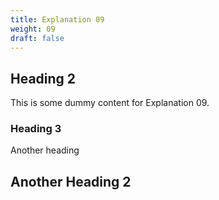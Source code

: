```yaml
---
title: Explanation 09
weight: 09
draft: false
---
```


## Heading 2

This is some dummy content for Explanation 09.

### Heading 3

Another heading

## Another Heading 2

